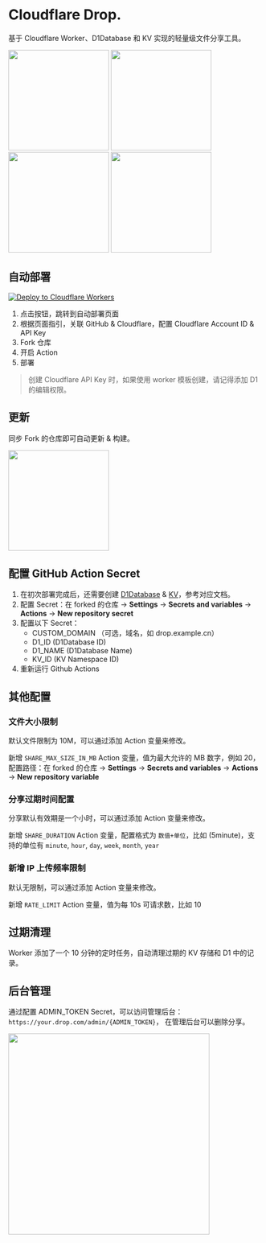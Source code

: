 # Cloudflare Drop.

基于 Cloudflare Worker、D1Database 和 KV 实现的轻量级文件分享工具。

<img src="assets/IMG_5898.png" width="200">
<img src="assets/IMG_5899.png" width="200">
<img src="assets/IMG_5900.png" width="200">
<img src="assets/IMG_5901.png" width="200">

## 自动部署

[![Deploy to Cloudflare Workers](https://deploy.workers.cloudflare.com/button)](https://deploy.workers.cloudflare.com/?url=https://github.com/oustn/cloudflare-drop)

1. 点击按钮，跳转到自动部署页面
2. 根据页面指引，关联 GitHub & Cloudflare，配置 Cloudflare Account ID & API Key
3. Fork 仓库
4. 开启 Action
5. 部署

> 创建 Cloudflare API Key 时，如果使用 worker 模板创建，请记得添加 D1 的编辑权限。

## 更新

同步 Fork 的仓库即可自动更新 & 构建。

<img src="assets/IMG_01.png" width="200">

## 配置 GitHub Action Secret

1. 在初次部署完成后，还需要创建 [D1Database](https://developers.cloudflare.com/d1/get-started/#2-create-a-database) & [KV](https://developers.cloudflare.com/kv/get-started/#2-create-a-kv-namespace)，参考对应文档。
2. 配置 Secret：在 forked 的仓库 -> **Settings** -> **Secrets and variables** -> **Actions** -> **New repository secret**
3. 配置以下 Secret：
   - CUSTOM_DOMAIN （可选，域名，如 drop.example.cn）
   - D1_ID (D1Database ID)
   - D1_NAME (D1Database Name)
   - KV_ID (KV Namespace ID)
4. 重新运行 Github Actions

## 其他配置

### 文件大小限制

默认文件限制为 10M，可以通过添加 Action 变量来修改。

新增 `SHARE_MAX_SIZE_IN_MB` Action 变量，值为最大允许的 MB 数字，例如 20，配置路径：在 forked 的仓库 -> **Settings** -> **Secrets and variables** -> **Actions** -> **New repository variable**

### 分享过期时间配置

分享默认有效期是一个小时，可以通过添加 Action 变量来修改。

新增 `SHARE_DURATION` Action 变量，配置格式为 `数值+单位`，比如 (5minute)，支持的单位有 `minute`, `hour`, `day`, `week`, `month`, `year`

### 新增 IP 上传频率限制

默认无限制，可以通过添加 Action 变量来修改。

新增 `RATE_LIMIT` Action 变量，值为每 10s 可请求数，比如 10

## 过期清理

Worker 添加了一个 10 分钟的定时任务，自动清理过期的 KV 存储和 D1 中的记录。

## 后台管理

通过配置 ADMIN_TOKEN Secret，可以访问管理后台：`https://your.drop.com/admin/{ADMIN_TOKEN}`， 在管理后台可以删除分享。

<img src="assets/IMG_6000.png" width="400">

